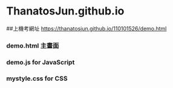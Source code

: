 # ThanatosJun.github.io
##上機考網址
<https://thanatosjun.github.io/110101526/demo.html>

### demo.html 主畫面
### demo.js for JavaScript
### mystyle.css for CSS
